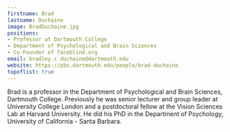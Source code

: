 ```yaml
---
firstname: Brad
lastname: Duchaine
image: BradDuchaine.jpg
positions:
- Professor at Dartmouth College
- Department of Psychological and Brain Sciences
- Co-Founder of faceblind.org
email: bradley.c.duchaine@dartmouth.edu
website: https://pbs.dartmouth.edu/people/brad-duchaine
topoflist: true
---
```

Brad is a professor in the Department of Psychological and Brain Sciences, Dartmouth College. Previously he was senior lecturer and group leader at University College London and a postdoctoral fellow at the Vision Sciences Lab at Harvard University. He did his PhD in the Department of Psychology, University of California - Santa Barbara.

